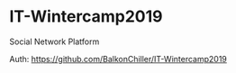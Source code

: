 # IT-Wintercamp2019
Social Network Platform

Auth: https://github.com/BalkonChiller/IT-Wintercamp2019
